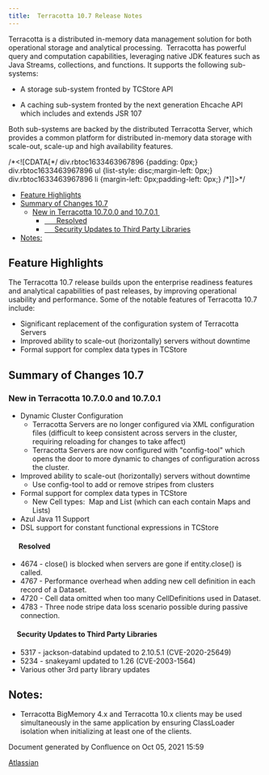 ```yaml
---
title:  Terracotta 10.7 Release Notes  
---
```


Terracotta is a distributed in-memory data management solution for both operational storage and analytical processing.  Terracotta has powerful query and computation capabilities, leveraging native JDK features such as Java Streams, collections, and functions. It supports the following sub-systems:

*   A storage sub-system fronted by TCStore API
    
*   A caching sub-system fronted by the next generation Ehcache API which includes and extends JSR 107
    

Both sub-systems are backed by the distributed Terracotta Server, which provides a common platform for distributed in-memory data storage with scale-out, scale-up and high availability features.

/\*<!\[CDATA\[\*/ div.rbtoc1633463967896 {padding: 0px;} div.rbtoc1633463967896 ul {list-style: disc;margin-left: 0px;} div.rbtoc1633463967896 li {margin-left: 0px;padding-left: 0px;} /\*\]\]>\*/

*   [Feature Highlights](#Terracotta10.7ReleaseNotes-FeatureHighlights)
*   [Summary of Changes 10.7](#Terracotta10.7ReleaseNotes-SummaryofChanges10.7)
    *   [New in Terracotta 10.7.0.0 and 10.7.0.1 ](#Terracotta10.7ReleaseNotes-NewinTerracotta10.7.0.0and10.7.0.1)
        *   [      Resolved](#Terracotta10.7ReleaseNotes-Resolved)
        *   [     Security Updates to Third Party Libraries](#Terracotta10.7ReleaseNotes-SecurityUpdatestoThirdPartyLibraries)
*   [Notes:](#Terracotta10.7ReleaseNotes-Notes:)

Feature Highlights
------------------

The Terracotta 10.7 release builds upon the enterprise readiness features and analytical capabilities of past releases, by improving operational usability and performance. Some of the notable features of Terracotta 10.7 include:

*   Significant replacement of the configuration system of Terracotta Servers
*   Improved ability to scale-out (horizontally) servers without downtime
*   Formal support for complex data types in TCStore

Summary of Changes 10.7
-----------------------

### New in Terracotta 10.7.0.0 and 10.7.0.1 

*   Dynamic Cluster Configuration
    *   Terracotta Servers are no longer configured via XML configuration files (difficult to keep consistent across servers in the cluster, requiring reloading for changes to take affect)
    *   Terracotta Servers are now configured with "config-tool" which opens the door to more dynamic to changes of configuration across the cluster.
*   Improved ability to scale-out (horizontally) servers without downtime  
    *   Use config-tool to add or remove stripes from clusters
*   Formal support for complex data types in TCStore  
    *   New Cell types:  Map and List (which can each contain Maps and Lists)
*   Azul Java 11 Support
*   DSL support for constant functional expressions in TCStore

####       Resolved

*   4674 - close() is blocked when servers are gone if entity.close() is called.
*   4767 - Performance overhead when adding new cell definition in each record of a Dataset.
*   4720 - Cell data omitted when too many CellDefinitions used in Dataset.
*   4783 - Three node stripe data loss scenario possible during passive connection.

####      Security Updates to Third Party Libraries

*   5317 - jackson-databind updated to 2.10.5.1 (CVE-2020-25649)
*   5234 - snakeyaml updated to 1.26 (CVE-2003-1564)
*   Various other 3rd party library updates

  

Notes:
------

*   Terracotta BigMemory 4.x and Terracotta 10.x clients may be used simultaneously in the same application by ensuring ClassLoader isolation when initializing at least one of the clients.

  

Document generated by Confluence on Oct 05, 2021 15:59

[Atlassian](http://www.atlassian.com/)
